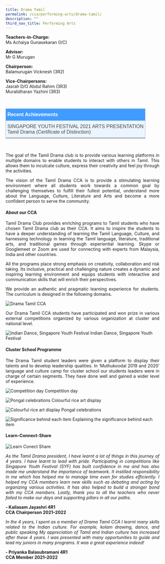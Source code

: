 ```yaml
---
title: Drama Tamil
permalink: /cca/performing-arts/drama-tamil/
description: ""
third_nav_title: Performing Arts
---
```

**Teachers-in-Charge:** <br>
Ms Achaiya Gunasekaran (I/C)

**Advisor:** <br>
Mr G Murugan

**Chairperson:** <br>
Balamurugan Vicknesh (3R2)

**Vice-Chairpersons:** <br>
Jasrah D/O Abdul Rahim (3R3)<br>
Muralidharan Yazhini (3R3)


<br>

<style type="text/css">
.tg  {border-collapse:collapse;border-color:#9ABAD9;border-spacing:0;}
.tg td{background-color:#EBF5FF;border-color:#9ABAD9;border-style:solid;border-width:1px;color:#444;
  font-family:Arial, sans-serif;font-size:14px;overflow:hidden;padding:10px 5px;word-break:normal;}
.tg th{background-color:#409cff;border-color:#9ABAD9;border-style:solid;border-width:1px;color:#fff;
  font-family:Arial, sans-serif;font-size:14px;font-weight:normal;overflow:hidden;padding:10px 5px;word-break:normal;}
.tg .tg-3jrd{border-color:inherit;font-family:"Lucida Sans Unicode", "Lucida Grande", sans-serif !important;font-size:medium;
  text-align:left;vertical-align:top}
</style>
<table class="tg">
<thead>
  <tr>
    <th class="tg-3jrd"><b>Recent Achievements</b><br></th>
  </tr>
</thead>
<tbody>
  <tr>
    <td class="tg-3jrd">SINGAPORE YOUTH FESTIVAL 2021 ARTS PRESENTATION<br>Tamil Drama (Certificate of Distinction)</td>
  </tr>
</tbody>
</table>
<br>

<p style="text-align:justify">The goal of the Tamil Drama club is to provide various learning platforms in multiple domains to enable students to interact with others in Tamil. This allows them to inculcate culture, express their creativity and feel joy through the activities.</p>



<p style="text-align:justify">The vision of the Tamil Drama CCA is to provide a stimulating learning environment where all students work towards a common goal by challenging themselves to fulfill their fullest potential, understand more about the Language, Culture, Literature and Arts and become a more confident person to serve the community.</p>

#### About our CCA

<p style="text-align:justify">Tamil Drama Club provides enriching programs to Tamil students who have chosen Tamil Drama club as their CCA. It aims to inspire the students to have a deeper understanding of learning the Tamil Language, Culture, and harnessing technology in learning the Tamil language, literature, traditional arts, and traditional games through experiential learning. Skype or Googlemeet or Zoom are used for connecting with experts from Malaysia, India and other countries.</p>

<p style="text-align:justify">All the programs place strong emphasis on creativity, collaboration and risk taking. Its inclusive, practical and challenging nature creates a dynamic and inspiring learning environment and equips students with interactive and communication skills that will enrich their perspectives.</p>

<p style="text-align:justify">We provide an authentic and pragmatic learning experience for students. The curriculum is designed in the following domains.</p>


![Drama Tamil CCA](/images/Cca/cca-dramatamil-i-logo04.png)

<p style="text-align:justify">Our Drama Tamil CCA students have participated and won prize in various external competitions organized by various organization at cluster and national level.</p>

![Indian Dance, Singapore Youth Festival](/images/Cca/cca-dramatamil-syf2021.jpg)
Indian Dance, Singapore Youth Festival

#### Cluster School Programme

<p style="text-align:justify">The Drama Tamil student leaders were given a platform to display their talents and to develop leadership qualities.  In ‘Muthukoodal 2019 and 2020’ language and culture camp for cluster school our students leaders were in charge of certain segments. They have done well and gained a wider level of experience.</p>

![Competition day](/images/Cca/cca-dramatamil-02.jpg)
Competition day

![Pongal celebrations](/images/Cca/cca-dramatamil-03b.jpg)
Colourful rice art display

![Colourful rice art display](/images/Cca/cca-dramatamil-05.jpg)
Pongal celebrations

![Significance behind each item](/images/Cca/cca-dramatamil-06.jpg)
Explaining the significance behind each item


#### Learn-Connect-Share

![Learn Conect Share](/images/Cca/cca-dramatamil-06a.jpg)

<p style="text-align:justify; font-style:italic">As the Tamil Drama president, I have learnt a lot of things in this journey of 4 years.  I have learnt to lead with pride. Participating in competitions like Singapore Youth Festival (SYF) has built confidence in me and has also made me understand the importance of teamwork. It instilled responsibility in me which has helped me to manage time even for studies efficiently.  I helped my CCA members learn new skills such as debating and acting by organizing various activities. It has also helped to build a stronger bond with my CCA members. Lastly, thank you to all the teachers who never failed to make our days and supporting pillars in all our paths.</p>

**- Kailasam Jayashri 4R1 <br>
CCA Chairperson 2021–2022**



<p style="text-align:justify; font-style:italic">In the 4 years, I spent as a member of Drama Tamil CCA I learnt many skills related to the Indian culture. For example, kolam drawing, dance, and public speaking My appreciation of Tamil and Indian culture has increased after these 4 years. I was presented with many opportunities to guide and lead my juniors in many programs. It was a great experience indeed!</p>

**- Priyanka Balasubramani 4R1<br>
CCA Member 2021–2022**